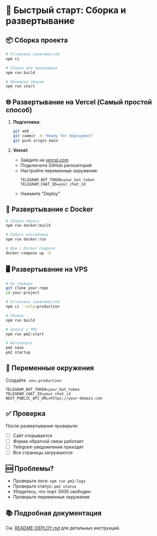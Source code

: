 # 🚀 Быстрый старт: Сборка и развертывание

## 📦 Сборка проекта

```bash
# Установка зависимостей
npm ci

# Сборка для продакшена
npm run build

# Проверка сборки
npm run start
```

## 🌐 Развертывание на Vercel (Самый простой способ)

1. **Подготовка:**
   ```bash
   git add .
   git commit -m "Ready for deployment"
   git push origin main
   ```

2. **Vercel:**
   - Зайдите на [vercel.com](https://vercel.com)
   - Подключите GitHub репозиторий
   - Настройте переменные окружения:
     ```
     TELEGRAM_BOT_TOKEN=your_bot_token
     TELEGRAM_CHAT_ID=your_chat_id
     ```
   - Нажмите "Deploy"

## 🐳 Развертывание с Docker

```bash
# Сборка образа
npm run docker:build

# Запуск контейнера
npm run docker:run

# Или с Docker Compose
docker-compose up -d
```

## 🖥️ Развертывание на VPS

```bash
# На сервере
git clone your-repo
cd your-project

# Установка зависимостей
npm ci --only=production

# Сборка
npm run build

# Запуск с PM2
npm run pm2:start

# Автозапуск
pm2 save
pm2 startup
```

## 🔧 Переменные окружения

Создайте `.env.production`:
```env
TELEGRAM_BOT_TOKEN=your_bot_token
TELEGRAM_CHAT_ID=your_chat_id
NEXT_PUBLIC_API_URL=https://your-domain.com
```

## ✅ Проверка

После развертывания проверьте:
- [ ] Сайт открывается
- [ ] Форма обратной связи работает
- [ ] Telegram уведомления приходят
- [ ] Все страницы загружаются

## 🆘 Проблемы?

- Проверьте логи: `npm run pm2:logs`
- Проверьте статус: `pm2 status`
- Убедитесь, что порт 3000 свободен
- Проверьте переменные окружения

## 📚 Подробная документация

См. [README-DEPLOY.md](./README-DEPLOY.md) для детальных инструкций.
